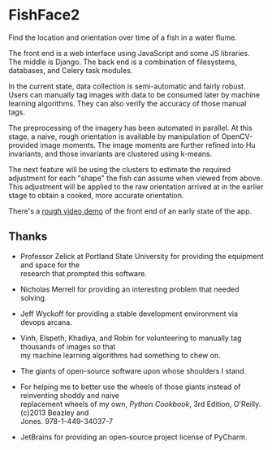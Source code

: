 FishFace2
=========

Find the location and orientation over time of a fish in a water flume.

The front end is a web interface using JavaScript and some JS libraries.  The middle is Django.
The back end is a combination of filesystems, databases, and Celery task modules.

In the current state, data collection is semi-automatic and fairly robust.  Users can manually tag
images with data to be consumed later by machine learning algorithms.  They can also verify the
accuracy of those manual tags.

The preprocessing of the imagery has been automated in parallel.  At this stage, a naive, rough
orientation is available by manipulation of OpenCV-provided image moments.  The image moments are
further refined into Hu invariants, and those invariants are clustered using k-means.

The next feature will be using the clusters to estimate the required adjustment for each "shape"
the fish can assume when viewed from above.  This adjustment will be applied to the raw orientation
arrived at in the earlier stage to obtain a cooked, more accurate orientation. 

There's a [rough video demo](http://youtu.be/WdZm49Jv0d4) of the front end of an early state of the
app.


Thanks
------

* Professor Zelick at Portland State University for providing the equipment and space for the  
  research that prompted this software.
* Nicholas Merrell for providing an interesting problem that needed solving.
* Jeff Wyckoff for providing a stable development environment via devops arcana.
* Vinh, Elspeth, Khadiya, and Robin for volunteering to manually tag thousands of images so that  
  my machine learning algorithms had something to chew on.

* The giants of open-source software upon whose shoulders I stand.
* For helping me to better use the wheels of those giants instead of reinventing shoddy and naive  
  replacement wheels of my own, _Python Cookbook_, 3rd Edition, O'Reilly. (c)2013 Beazley and  
  Jones. 978-1-449-34037-7
* JetBrains for providing an open-source project license of PyCharm.
